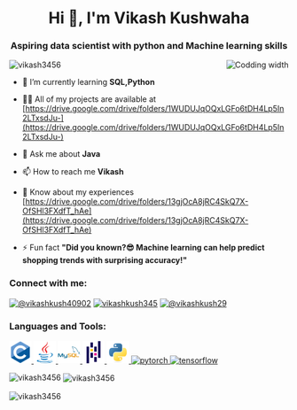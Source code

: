 <h1 align="center">Hi 👋, I'm Vikash Kushwaha</h1>
<h3 align="center">Aspiring data scientist with python and Machine learning skills</h3>
<img align ="right" alt="Codding width "400" src="https://media.tenor.com/NOYF3f82b_gAAAAM/programmer.gif">
<p align="left"> <img src="https://komarev.com/ghpvc/?username=vikash3456&label=Profile%20views&color=0e75b6&style=flat" alt="vikash3456" /> </p>

- 🌱 I’m currently learning **SQL,Python**

- 👨‍💻 All of my projects are available at [https://drive.google.com/drive/folders/1WUDUJqOQxLGFo6tDH4Lp5In2LTxsdJu-](https://drive.google.com/drive/folders/1WUDUJqOQxLGFo6tDH4Lp5In2LTxsdJu-)

- 💬 Ask me about **Java**

- 📫 How to reach me **Vikash**

- 📄 Know about my experiences [https://drive.google.com/drive/folders/13gjOcA8jRC4SkQ7X-OfSHl3FXdfT_hAe](https://drive.google.com/drive/folders/13gjOcA8jRC4SkQ7X-OfSHl3FXdfT_hAe)

- ⚡ Fun fact **"Did you known?😎 Machine learning can help predict shopping trends with surprising accuracy!"**

<h3 align="left">Connect with me:</h3>
<p align="left">
<a href="https://twitter.com/@vikashkush40902" target="blank"><img align="center" src="https://raw.githubusercontent.com/rahuldkjain/github-profile-readme-generator/master/src/images/icons/Social/twitter.svg" alt="@vikashkush40902" height="30" width="40" /></a>
<a href="https://linkedin.com/in/vikashkush345" target="blank"><img align="center" src="https://raw.githubusercontent.com/rahuldkjain/github-profile-readme-generator/master/src/images/icons/Social/linked-in-alt.svg" alt="vikashkush345" height="30" width="40" /></a>
<a href="https://www.hackerrank.com/@vikashkush29" target="blank"><img align="center" src="https://raw.githubusercontent.com/rahuldkjain/github-profile-readme-generator/master/src/images/icons/Social/hackerrank.svg" alt="@vikashkush29" height="30" width="40" /></a>
</p>

<h3 align="left">Languages and Tools:</h3>
<p align="left"> <a href="https://www.cprogramming.com/" target="_blank" rel="noreferrer"> <img src="https://raw.githubusercontent.com/devicons/devicon/master/icons/c/c-original.svg" alt="c" width="40" height="40"/> </a> <a href="https://www.java.com" target="_blank" rel="noreferrer"> <img src="https://raw.githubusercontent.com/devicons/devicon/master/icons/java/java-original.svg" alt="java" width="40" height="40"/> </a> <a href="https://www.mysql.com/" target="_blank" rel="noreferrer"> <img src="https://raw.githubusercontent.com/devicons/devicon/master/icons/mysql/mysql-original-wordmark.svg" alt="mysql" width="40" height="40"/> </a> <a href="https://pandas.pydata.org/" target="_blank" rel="noreferrer"> <img src="https://raw.githubusercontent.com/devicons/devicon/2ae2a900d2f041da66e950e4d48052658d850630/icons/pandas/pandas-original.svg" alt="pandas" width="40" height="40"/> </a> <a href="https://www.python.org" target="_blank" rel="noreferrer"> <img src="https://raw.githubusercontent.com/devicons/devicon/master/icons/python/python-original.svg" alt="python" width="40" height="40"/> </a> <a href="https://pytorch.org/" target="_blank" rel="noreferrer"> <img src="https://www.vectorlogo.zone/logos/pytorch/pytorch-icon.svg" alt="pytorch" width="40" height="40"/> </a> <a href="https://www.tensorflow.org" target="_blank" rel="noreferrer"> <img src="https://www.vectorlogo.zone/logos/tensorflow/tensorflow-icon.svg" alt="tensorflow" width="40" height="40"/> </a> </p>

<p><img align="left" src="https://github-readme-stats.vercel.app/api/top-langs?username=vikash3456&show_icons=true&locale=en&layout=compact" alt="vikash3456" /></p>

<p>&nbsp;<img align="center" src="https://github-readme-stats.vercel.app/api?username=vikash3456&show_icons=true&locale=en" alt="vikash3456" /></p>

<p><img align="center" src="https://github-readme-streak-stats.herokuapp.com/?user=vikash3456&" alt="vikash3456" /></p>
